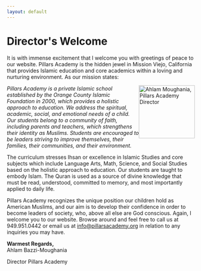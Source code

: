 ```yaml
---
layout: default
---
```


# Director's Welcome

It is with immense excitement that I welcome you with greetings of peace to our website. Pillars Academy is the hidden jewel in Mission Viejo, California that provides Islamic education and core academics within a loving and nurturing environment. As our mission states:

<img src="/images/A.Moughania.jpg" mce_src="/images/A.Moughania.jpg" alt="Ahlam Moughania, Pillars Academy Director" title="Ahlam Bazzi-Moughania, Pillars Academy Director" width="150" height="142" mce_style="float: right; border: 0px;" style="float: right; border: 0px;">

*Pillars Academy is a private Islamic school established by the Orange County Islamic Foundation in 2000, which provides a holistic approach to education. We address the spiritual, academic, social, and emotional needs of a child. Our students belong to a community of faith, including parents and teachers, which strengthens their identity as Muslims. Students are encouraged to be leaders striving to improve themselves, their families, their communities, and their environment.*

The curriculum stresses Ihsan or excellence in Islamic Studies and core subjects which include Language Arts, Math, Science, and Social Studies based on the holistic approach to education. Our students are taught to embody Islam. The Quran is used as a source of divine knowledge that must be read, understood, committed to memory, and most importantly applied to daily life.

Pillars Academy recognizes the unique position our children hold as American Muslims, and our aim is to develop their confidence in order to become leaders of society, who, above all else are God conscious. Again, I welcome you to our website. Browse around and feel free to call us at 949.951.0442 or email us at <info@pillarsacademy.org> in relation to any inquiries you may have.

**Warmest Regards,**  
Ahlam Bazzi-Moughania

Director Pillars Academy

